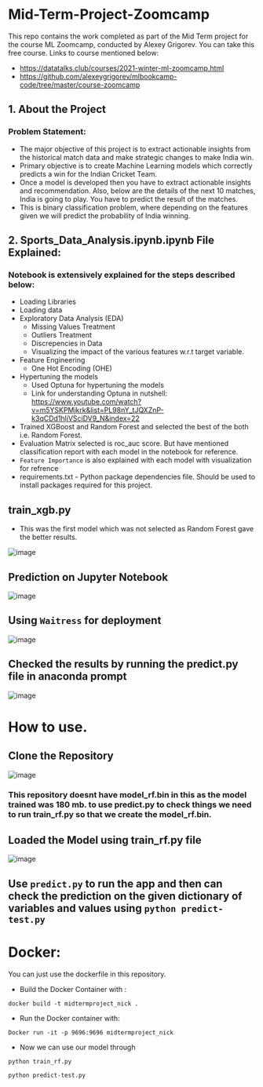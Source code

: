 # Mid-Term-Project-Zoomcamp
This repo contains the work completed as part of the Mid Term project for the course ML Zoomcamp, conducted by Alexey Grigorev. 
You can take this free course. Links to course mentioned below:
- https://datatalks.club/courses/2021-winter-ml-zoomcamp.html
- https://github.com/alexeygrigorev/mlbookcamp-code/tree/master/course-zoomcamp

## 1. About the Project 
### **Problem Statement:**

- The major objective of this project is to extract actionable insights from the historical match data and make strategic changes to make India win. 
- Primary objective is to create Machine Learning models which correctly predicts a win for the Indian Cricket Team. 
- Once a model is developed then you have to extract actionable insights and recommendation. Also, below are the details of the next 10 matches, India is going to play. You have to predict the result of the matches.
- This is binary classification problem, where depending on the features given we will predict the probability of India winning.

## 2. Sports_Data_Analysis.ipynb.ipynb File Explained:
### Notebook is extensively explained for the steps described below:
- Loading Libraries
- Loading data
- Exploratory Data Analysis (EDA)
  - Missing Values Treatment
  - Outliers Treatment
  - Discrepencies in Data
  - Visualizing the impact of the various features w.r.t target variable.
- Feature Engineering
  - One Hot Encoding (OHE)
- Hypertuning the models 
  - Used Optuna for hypertuning the models
   - Link for understanding Optuna in nutshell: https://www.youtube.com/watch?v=m5YSKPMjkrk&list=PL98nY_tJQXZnP-k3qCDd1hljVSciDV9_N&index=22
- Trained XGBoost and Random Forest and selected the best of the both i.e. Random Forest.
- Evaluation Matrix selected is roc_auc score. But have mentioned classification report with each model in the notebook for reference.
- ``Feature Importance`` is also explained with each model with visualization for refrence 
- requirements.txt - Python package dependencies file. Should be used to install packages required for this project. 



## train_xgb.py 
- This was the first model which was not selected as Random Forest gave the better results.

![image](https://user-images.githubusercontent.com/80937106/139857571-42f1cfa4-4dbf-417e-8479-777b2f2810e5.png)
 
## Prediction on Jupyter Notebook
![image](https://user-images.githubusercontent.com/80937106/139857683-b7580843-f8b9-46a1-838d-78a01c1ec3ec.png)

## Using ``Waitress`` for deployment
![image](https://user-images.githubusercontent.com/80937106/139857735-28264a63-9e6e-484d-921a-75da46dd378a.png)


## Checked the results by running the predict.py file in anaconda prompt 
![image](https://user-images.githubusercontent.com/80937106/139857778-567065e4-9a74-4b74-b07d-3450f1ec5829.png)

# How to use.
## Clone the Repository
![image](https://user-images.githubusercontent.com/80937106/139857803-1d4f2de3-033b-444e-a4da-9c58d2c277aa.png)
### This repository doesnt have model_rf.bin in this as the model trained was 180 mb. to use predict.py to check things we need to run train_rf.py so that we create the model_rf.bin.

## Loaded the Model using train_rf.py file
![image](https://user-images.githubusercontent.com/80937106/139857842-87283b62-2abb-44e3-a74c-e6777ba712fb.png)

## Use ``predict.py`` to run the app and then can check the prediction on the given dictionary of variables and values using ``python predict-test.py``


# Docker:
You can just use the dockerfile in this repository.
- Build the Docker Container with :

``docker build -t midtermproject_nick .``
- Run the Docker container with:

``Docker run -it -p 9696:9696 midtermproject_nick`` 
- Now we can use our model through

``python train_rf.py``

``python predict-test.py``




 
 


